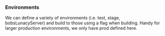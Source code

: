### Environments

We can define a variety of environments (i.e. test, stage, bobsLunacyServer) and build to those
 using a flag when building.  Handy for larger production environments, we only have prod defined here.
